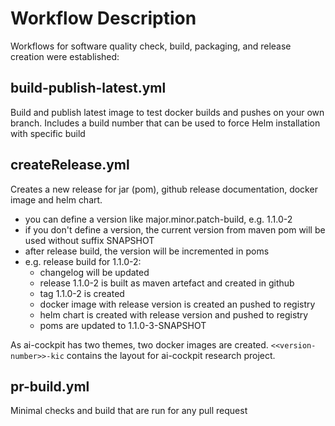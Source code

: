 # Workflow Description

Workflows for software quality check, build, packaging, and release creation were established:

## build-publish-latest.yml

Build and publish latest image to test docker builds and pushes on your own branch. Includes a build number that can be used to force Helm installation with specific build

## createRelease.yml

Creates a new release for jar (pom), github release documentation, docker image and helm chart.

* you can define a version like major.minor.patch-build, e.g. 1.1.0-2
* if you don't define a version, the current version from maven pom will be used without suffix SNAPSHOT
* after release build, the version will be incremented in poms
* e.g. release build for 1.1.0-2:
  * changelog will be updated
  * release 1.1.0-2 is built as maven artefact and created in github
  * tag 1.1.0-2 is created
  * docker image with release version is created an pushed to registry
  * helm chart is created with release version and pushed to registry
  * poms are updated to 1.1.0-3-SNAPSHOT

As ai-cockpit has two themes, two docker images are created. `<<version-number>>-kic` contains the layout for ai-cockpit research project.

## pr-build.yml

Minimal checks and build that are run for any pull request
